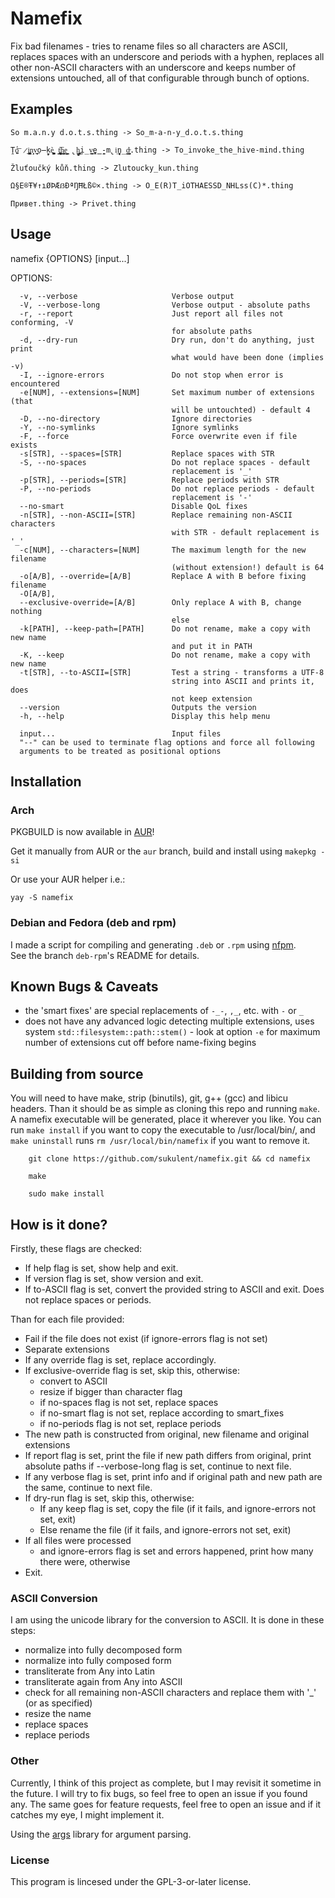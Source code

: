 # Namefix
Fix bad filenames - tries to rename files so all characters are ASCII, replaces
spaces with an underscore and periods with a hyphen, replaces all other
non-ASCII characters with an underscore and keeps number of extensions
untouched, all of that configurable through bunch of options.

## Examples
```
So m.a.n.y d.o.t.s.thing -> So_m-a-n-y_d.o.t.s.thing

Ṱ̺̺̕o͞ ̷i̲̬͇̪͙n̝̗͕v̟̜̘̦͟o̶̙̰̠kè͚̮̺̪̹̱̤ ̖t̝͕̳̣̻̪͞h̼͓̲̦̳̘̲e͇̣̰̦̬͎ ̢̼̻̱̘h͚͎͙̜̣̲ͅi̦̲̣̰̤v̻͍e̺̭̳̪̰-m̢iͅn̖̺̞̲̯̰d̵̼̟͙̩̼̘̳.thing -> To_invoke_the_hive-mind.thing

Žluťoučký kůň.thing -> Zlutoucky_kun.thing

Ω§E®Ŧ¥↑ıØÞÆẞÐªŊĦŁß©×.thing -> O_E(R)T_iOTHAESSD_NHLss(C)*.thing

Привет.thing -> Privet.thing
```

## Usage
  namefix {OPTIONS} [input...]

  OPTIONS:

      -v, --verbose                     Verbose output
      -V, --verbose-long                Verbose output - absolute paths
      -r, --report                      Just report all files not conforming, -V
                                        for absolute paths
      -d, --dry-run                     Dry run, don't do anything, just print
                                        what would have been done (implies -v)
      -I, --ignore-errors               Do not stop when error is encountered
      -e[NUM], --extensions=[NUM]       Set maximum number of extensions (that
                                        will be untouchted) - default 4
      -D, --no-directory                Ignore directories
      -Y, --no-symlinks                 Ignore symlinks
      -F, --force                       Force overwrite even if file exists
      -s[STR], --spaces=[STR]           Replace spaces with STR
      -S, --no-spaces                   Do not replace spaces - default
                                        replacement is '_'
      -p[STR], --periods=[STR]          Replace periods with STR
      -P, --no-periods                  Do not replace periods - default
                                        replacement is '-'
      --no-smart                        Disable QoL fixes
      -n[STR], --non-ASCII=[STR]        Replace remaining non-ASCII characters
                                        with STR - default replacement is '_'
      -c[NUM], --characters=[NUM]       The maximum length for the new filename
                                        (without extension!) default is 64
      -o[A/B], --override=[A/B]         Replace A with B before fixing filename
      -O[A/B],
      --exclusive-override=[A/B]        Only replace A with B, change nothing
                                        else
      -k[PATH], --keep-path=[PATH]      Do not rename, make a copy with new name
                                        and put it in PATH
      -K, --keep                        Do not rename, make a copy with new name
      -t[STR], --to-ASCII=[STR]         Test a string - transforms a UTF-8
                                        string into ASCII and prints it, does
                                        not keep extension
      --version                         Outputs the version
      -h, --help                        Display this help menu

      input...                          Input files
      "--" can be used to terminate flag options and force all following
      arguments to be treated as positional options

## Installation

### Arch

PKGBUILD is now available in [AUR](https://aur.archlinux.org/packages/namefix)!

Get it manually from AUR or the `aur` branch, build and install using `makepkg -si`

Or use your AUR helper i.e.:
```
yay -S namefix
```

### Debian and Fedora (deb and rpm)

I made a script for compiling and generating `.deb` or `.rpm` using [nfpm](https://nfpm.goreleaser.com/).\
See the branch `deb-rpm`'s README for details.

## Known Bugs & Caveats

- the 'smart fixes' are special replacements of `-_-`, `,_`, etc. with `-` or `_`
- does not have any advanced logic detecting multiple extensions, uses system
	`std::filesystem::path::stem()` - look at option `-e` for maximum number of
	extensions cut off before name-fixing begins


## Building from source
You will need to have make, strip (binutils), git, g++ (gcc) and libicu headers.
Than it should be as simple as cloning this repo and running `make`. A namefix
executable will be generated, place it wherever you like.
You can run `make install` if you want to copy the executable to /usr/local/bin/,
and `make uninstall` runs `rm /usr/local/bin/namefix` if you want to remove it.

```
	git clone https://github.com/sukulent/namefix.git && cd namefix

	make

	sudo make install
```

## How is it done?

Firstly, these flags are checked:
- If help flag is set, show help and exit.
- If version flag is set, show version and exit.
- If to-ASCII flag is set, convert the provided string to ASCII and exit.
	Does not replace spaces or periods.

Than for each file provided:
- Fail if the file does not exist (if ignore-errors flag is not set)
- Separate extensions
- If any override flag is set, replace accordingly.
- If exclusive-override flag is set, skip this, otherwise:
	- convert to ASCII
	- resize if bigger than character flag
	- if no-spaces flag is not set, replace spaces
	- if no-smart flag is not set, replace according to smart_fixes
	- if no-periods flag is not set, replace periods
- The new path is constructed from original, new filename and original extensions
- If report flag is set, print the file if new path differs from original, print
	absolute paths if --verbose-long flag is set, continue to next file.
- If any verbose flag is set, print info and if original path and new path are
	the same, continue to next file.
- If dry-run flag is set, skip this, otherwise:
	- If any keep flag is set, copy the file
		(if it fails, and ignore-errors not set, exit)
	- Else rename the file (if it fails, and ignore-errors not set, exit)
- If all files were processed
	- and ignore-errors flag is set and errors happened,
		print how many there were, otherwise
- Exit.


### ASCII Conversion
I am using the unicode library for the conversion to ASCII.
It is done in these steps:
- normalize into fully decomposed form
- normalize into fully composed form
- transliterate from Any into Latin
- transliterate again from Any into ASCII
- check for all remaining non-ASCII characters and replace them with '_'
	(or as specified)
- resize the name
- replace spaces
- replace periods


### Other

Currently, I think of this project as complete, but I may revisit it sometime in
the future. I will try to fix bugs, so feel free to open an issue if you found
any. The same goes for feature requests, feel free to open an issue and if it
catches my eye, I might implement it.

Using the [args](https://github.com/Taywee/args) library for argument parsing.


### License

This program is lincesed under the GPL-3-or-later license.



[AUR]: https://aur.archlinux.org/packages/namefix
